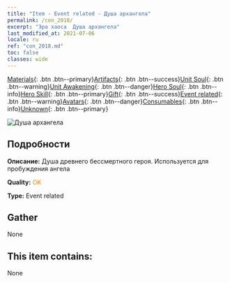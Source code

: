```yaml
---
title: "Item - Event related - Душа архангела"
permalink: /con_2018/
excerpt: "Эра хаоса  Душа архангела"
last_modified_at: 2021-07-06
locale: ru
ref: "con_2018.md"
toc: false
classes: wide
---
```

 [Materials](/ItemsRU/){: .btn .btn--primary}[Artifacts](/ItemsRU/Artifacts/){: .btn .btn--success}[Unit Soul](/ItemsRU/UnitSoul/){: .btn .btn--warning}[Unit Awakening](/ItemsRU/UnitAwakening/){: .btn .btn--danger}[Hero Soul](/ItemsRU/HeroSoul/){: .btn .btn--info}[Hero Skill](/ItemsRU/HeroSkill/){: .btn .btn--primary}[Gift](/ItemsRU/Gift/){: .btn .btn--success}[Event related](/ItemsRU/Events/){: .btn .btn--warning}[Avatars](/ItemsRU/Avatars/){: .btn .btn--danger}[Consumables](/ItemsRU/Consumables/){: .btn .btn--info}[Unknown](/ItemsRU/Unknown/){: .btn .btn--primary}

 ![Душа архангела](/images/t/juexing_107.png)

## Подробности
 **Описание:** Душа древнего бессмертного героя. Используется для пробуждения ангела

 **Quality:** <span style="color: #FF8C00">OK</span>

 **Type:** Event related

## Gather

  None

## This item contains:

  None

